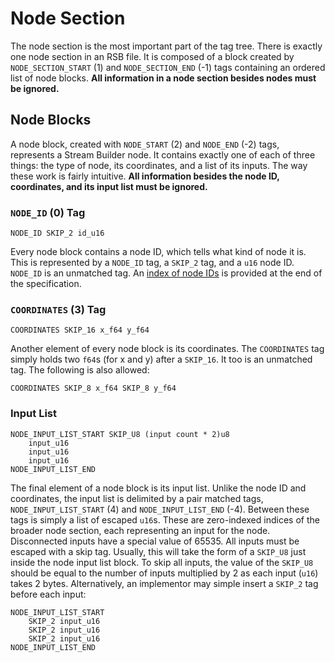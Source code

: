 # Node Section

The node section is the most important part of the tag tree. There is exactly one node section in an RSB file. It is composed of a block created by `NODE_SECTION_START` (1) and `NODE_SECTION_END` (-1) tags containing an ordered list of node blocks. **All information in a node section besides nodes must be ignored.**

## Node Blocks

A node block, created with `NODE_START` (2) and `NODE_END` (-2) tags, represents a Stream Builder node. It contains exactly one of each of three things: the type of node, its coordinates, and a list of its inputs. The way these work is fairly intuitive. **All information besides the node ID, coordinates, and its input list must be ignored.**

### `NODE_ID` (0) Tag

```ignore
NODE_ID SKIP_2 id_u16
```

Every node block contains a node ID, which tells what kind of node it is. This is represented by a `NODE_ID` tag, a `SKIP_2` tag, and a `u16` node ID. `NODE_ID` is an unmatched tag. An [index of node IDs](nodes.html) is provided at the end of the specification.

### `COORDINATES` (3) Tag

```ignore
COORDINATES SKIP_16 x_f64 y_f64
```

Another element of every node block is its coordinates. The `COORDINATES` tag simply holds two `f64`s (for x and y) after a `SKIP_16`. It too is an unmatched tag. The following is also allowed:

```ignore
COORDINATES SKIP_8 x_f64 SKIP_8 y_f64
```

### Input List

```ignore
NODE_INPUT_LIST_START SKIP_U8 (input count * 2)u8
    input_u16
    input_u16
    input_u16
NODE_INPUT_LIST_END
```

The final element of a node block is its input list. Unlike the node ID and coordinates, the input list is delimited by a pair matched tags, `NODE_INPUT_LIST_START` (4) and `NODE_INPUT_LIST_END` (-4). Between these tags is simply a list of escaped `u16`s. These are zero-indexed indices of the broader node section, each representing an input for the node. Disconnected inputs have a special value of 65535. All inputs must be escaped with a skip tag. Usually, this will take the form of a `SKIP_U8` just inside the node input list block. To skip all inputs, the value of the `SKIP_U8` should be equal to the number of inputs multiplied by 2 as each input (`u16`) takes 2 bytes. Alternatively, an implementor may simple insert a `SKIP_2` tag before each input:

```ignore
NODE_INPUT_LIST_START
    SKIP_2 input_u16
    SKIP_2 input_u16
    SKIP_2 input_u16
NODE_INPUT_LIST_END
```
